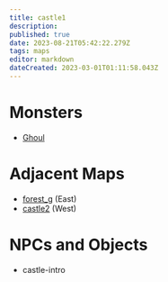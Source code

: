 ```yaml
---
title: castle1
description: 
published: true
date: 2023-08-21T05:42:22.279Z
tags: maps
editor: markdown
dateCreated: 2023-03-01T01:11:58.043Z
---
```


# Monsters
 * [Ghoul](/monsters/ghoul)

# Adjacent Maps
 * [forest_g](/maps/forest_g) (East)
 * [castle2](/maps/castle2) (West)

# NPCs and Objects
 * castle-intro
